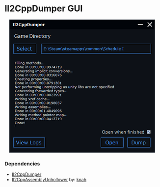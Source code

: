 # Il2CppDumper GUI

<p align="center">
  <img src="https://github.com/Lillious/Il2CppDumper-GUI/blob/7f7eea196141a079294b9b0eda12ccabe4ea1fcf/Images/hero-image.png?raw=true">
</p>

### Dependencies
- [Il2CppDumper](https://github.com/Perfare/Il2CppDumper)
- [Il2CppAssemblyUnhollower](https://github.com/Lillious/Il2CppAssemblyUnhollower) by: [knah](https://github.com/knah)
